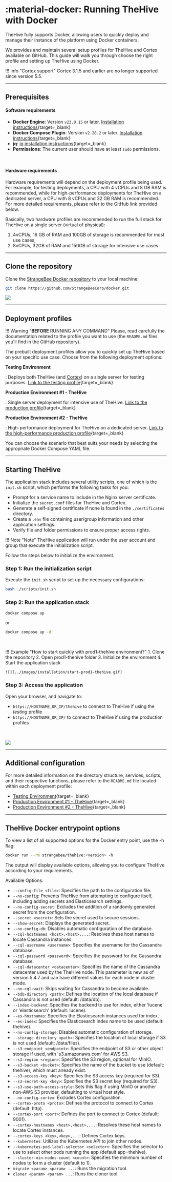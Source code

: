 # :material-docker: Running TheHive with Docker

TheHive fully supports Docker, allowing users to quickly deploy and manage their instance of the platform using Docker containers.

We provides and maintain several setup profiles for TheHive and Cortex available on GitHub. This guide will walk you through choose the right profile and setting up TheHive using Docker.

!!! info "Cortex support"
    <!-- md:version 5.5 --> Cortex 3.1.5 and earlier are no longer supported since version 5.5.

---

## Prerequisites

#### Software requirements

- **Docker Engine**: Version `v23.0.15` or later. [Installation instructions](https://docs.docker.com/engine/install/){target=_blank}
- **Docker Compose Plugin**: Version `v2.20.2` or later. [Installation instructions](https://docs.docker.com/compose/install/){target=_blank}
- **jq**: [jq installation instructions](https://jqlang.github.io/jq/){target=_blank}
- **Permissions**: The current user should have at least `sudo` permissions.

&nbsp;

#### Hardware requirements

Hardware requirements will depend on the deployment profile being used. For example, for testing deployments, a CPU with 4 vCPUs and 8 GB RAM is recommended, while for high-performance deployments for TheHive on a dedicated server, a CPU with 8 vCPUs and 32 GB RAM is recommended. For more detailed requirements, please refer to the GitHub link provided below.

Basically, two hardware profiles are recommended to run the full stack for TheHive on a single server (virtual of physical): 

1. 4vCPUs, 16 GB of RAM and 100GB of storage is recommended for most use cases, 
2. 8vCPUs, 32GB of RAM and 150GB of storage for intensive use cases.


---

## Clone the repository

Clone the [StrangeBee Docker repository](https://github.com/StrangeBeeCorp/docker.git) to your local machine:

```sh
git clone https://github.com/StrangeBeeCorp/docker.git
```

![](../images/installation/docker-install-0.png)

---

## Deployment profiles

!!! Warning "**BEFORE** RUNNING ANY COMMAND"
    Please, read carefully the documentation related to the profile you want to use (the `README.md` files you'll find in the GitHub repository).



The prebuilt deployment profiles allow you to quickly set up TheHive based on your specific use case. Choose from the following deployment options:

**Testing Environment**

:  Deploys both TheHive (and [Cortex](../../cortex/index.md)) on a single server for testing purposes. [Link to the testing profile](https://github.com/StrangeBeeCorp/docker/blob/main/testing){target=_blank}

**Production Environment #1 - TheHive**

:  Single server deployment for intensive use of TheHive. [Link to the production profile](https://github.com/StrangeBeeCorp/docker/blob/main/prod1-thehive){target=_blank}

**Production Environment #2 - TheHive**

:  High-performance deployment for TheHive on a dedicated server. [Link to the high-performance production profile](https://github.com/StrangeBeeCorp/docker/blob/main/prod2-thehive){target=_blank}

You can choose the scenario that best suits your needs by selecting the appropriate Docker Compose YAML file.

---

## Starting TheHive

The application stack includes several utility scripts, one of which is the `init.sh` script, which performs the following tasks for you:

- Prompt for a service name to include in the Nginx server certificate.
- Initialize the `secret.conf` files for TheHive and Cortex.
- Generate a self-signed certificate if none is found in the `./certificates` directory.
- Create a `.env` file containing user/group information and other application settings.
- Verify file and folder permissions to ensure proper access rights.

!!! Note "Note"
    TheHive application will run under the user account and group that execute the initialization script.

Follow the steps below to initialize the environment.

### Step 1: Run the initialization script

Execute the `init.sh` script to set up the necessary configurations:

```bash
bash ./scripts/init.sh
```

### Step 2: Run the application stack

```bash
docker compose up
```

or 

```bash
docker compose up -d
```

&nbsp;

!!! Example "How to start quickly with prod1-thehive environment?"
    1. Clone the repository
    2. Open prod1-thehive folder
    3. Initialize the environment
    4. Start the application stack

    ![](../images/installation/start-prod1-thehive.gif)


### Step 3: Access the application

Open your browser, and navigate to:

* `https://HOSTNAME_OR_IP/thehive` to connect to TheHive if using the *testing* profile
* `https://HOSTNAME_OR_IP/` to connect to TheHive if using the production profiles

&nbsp;

![](../images/installation/docker-install-2.png)

---

## Additional configuration

For more detailed information on the directory structure, services, scripts, and their respective functions, please refer to the `README.md` file located within each deployment profile:

- [Testing Environment](https://github.com/StrangeBeeCorp/docker/blob/main/testing/README.md){target=_blank}
- [Production Environment #1 - TheHive](https://github.com/StrangeBeeCorp/docker/blob/main/prod1-thehive/README.md){target=_blank}
- [Production Environment #2 - TheHive](https://github.com/StrangeBeeCorp/docker/blob/main/prod2-thehive/README.md){target=_blank}

---

## TheHive Docker entrypoint options

To view a list of all supported options for the Docker entry point, use the -h flag:

```bash
docker run --rm strangebee/thehive:<version> -h
```

The output will display available options, allowing you to configure TheHive according to your requirements.

Available Options:

- `--config-file <file>`: Specifies the path to the configuration file.
- `--no-config`: Prevents TheHive from attempting to configure itself, including adding secrets and Elasticsearch settings.
- `--no-config-secret`: Excludes the addition of a randomly generated secret from the configuration.
- `--secret <secret>`: Sets the secret used to secure sessions.
- `--show-secret`: Displays the generated secret.
- `--no-config-db`: Disables automatic configuration of the database.
- `--cql-hostnames <host>,<host>,...`: Resolves these host names to locate Cassandra instances.
- `--cql-username <username>`: Specifies the username for the Cassandra database.
- `--cql-password <password>`: Specifies the password for the Cassandra database.
- `--cql-datacenter <datacenter>`: Specifies the name of the Cassandra datacenter used by the TheHive node. This parameter is new as of version 5.4.7 and can have different values for each node in cluster mode.
- `--no-cql-wait`: Skips waiting for Cassandra to become available.
- `--bdb-directory <path>`: Defines the location of the local database if Cassandra is not used (default: /data/db).
- `--index-backend`: Specifies the backend to use for index, either 'lucene' or 'elasticsearch' (default: lucene).
- `--es-hostnames`: Specifies the Elasticsearch instances used for index.
- `--es-index`: Specifies the Elasticsearch index name to be used (default: thehive).
- `--no-config-storage`: Disables automatic configuration of storage.
- `--storage-directory <path>`: Specifies the location of local storage if S3 is not used (default: /data/files).
- `--s3-endpoint <endpoint>`: Specifies the endpoint of S3 or other object storage if used, with 's3.amazonaws.com' for AWS S3.
- `--s3-region <region>`: Specifies the S3 region, optional for MinIO.
- `--s3-bucket <bucket>`: Specifies the name of the bucket to use (default: thehive), which must already exist.
- `--s3-access-key <key>`: Specifies the S3 access key (required for S3).
- `--s3-secret-key <key>`: Specifies the S3 secret key (required for S3).
- `--s3-use-path-access-style`: Sets this flag if using MinIO or another non-AWS S3 provider, defaulting to virtual host style.
- `--no-config-cortex`: Excludes Cortex configuration.
- `--cortex-proto <proto>`: Defines the protocol to connect to Cortex (default: http).
- `--cortex-port <port>`: Defines the port to connect to Cortex (default: 9001).
- `--cortex-hostnames <host>,<host>,...`: Resolves these host names to locate Cortex instances.
- `--cortex-keys <key>,<key>,...`: Defines Cortex keys.
- `--kubernetes`: Utilizes the Kubernetes API to join other nodes.
- `--kubernetes-pod-label-selector <selector>`: Specifies the selector to use to select other pods running the app (default app=thehive).
- `--cluster-min-nodes-count <count>`: Specifies the minimum number of nodes to form a cluster (default to 1).
- `migrate <param> <param> ...`: Runs the migration tool.
- `cloner <param> <param> ...`: Runs the cloner tool. 

&nbsp;
